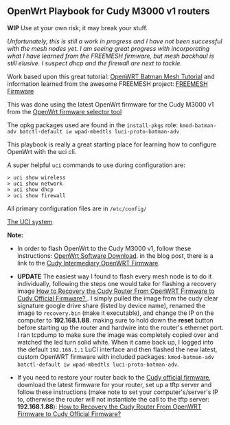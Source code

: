 ## OpenWrt Playbook for Cudy M3000 v1 routers

**WIP** Use at your own risk; it may break your stuff.

*Unfortunately, this is still a work in progress and I have not been successful with the mesh nodes yet. I am seeing great progress with incorporating what I have learned from the FREEMESH firmware, but mesh backhaul is still elusive. I suspect dhcp and the firewall are next to tackle.*

Work based upon this great tutorial:  [OpenWRT Batman Mesh Tutorial](https://github.com/benkay86/openwrt-batman-tutorial) and information learned from the awesome FREEMESH project: [FREEMESH Firmware](https://gitlab.com/slthomason/freemesh)

This was done using the latest OpenWrt firmware for the Cudy M3000 v1 from the [OpenWrt firmware selector tool](https://firmware-selector.openwrt.org/)

The opkg packages used are found in the `install-pkgs` role: `kmod-batman-adv batctl-default iw wpad-mbedtls luci-proto-batman-adv`

This playbook is really a great starting place for learning how to configure OpenWrt with the uci cli.

A super helpful `uci` commands to use during configuration are:

```
> uci show wireless
> uci show network
> uci show dhcp
> uci show firewall
```
All primary configuration files are in `/etc/config/`

[The UCI system](https://openwrt.org/docs/guide-user/base-system/uci)

**Note:**

- In order to flash OpenWrt to the Cudy M3000 v1, follow these instructions: [OpenWrt Software Download](https://www.cudy.com/blogs/faq/openwrt-software-download). in the blog post, there is a link to the [Cudy Intermediary  OpenWRT Firmware](https://drive.google.com/drive/folders/1BKVarlwlNxf7uJUtRhuMGUqeCa5KpMnj).

- **UPDATE** The easiest way I found to flash every mesh node is to do it individually, following the steps one would take for flashing a recovery image [How to Recovery the Cudy Router From OpenWRT Firmware to Cudy Official Firmware? ](https://www.cudy.com/blogs/faq/how-to-recovery-the-cudy-router-from-openwrt-firmware-to-cudy-official-firmware). I simply pulled the image from the cudy clear signature google drive share (listed by device name), renamed the image to `recovery.bin` (make it executable), and change the IP on the computer to **192.168.1.88**. making sure to hold down the **reset** button before starting up the router and hardwire into the router's ethernet port. I ran tcpdump to make sure the image was completely copied over and watched the led turn solid white. When it came back up, I logged into the default `192.168.1.1` LuCI interface and then flashed the new latest, custom OpenWRT firmware with included packages: `kmod-batman-adv batctl-default iw wpad-mbedtls luci-proto-batman-adv`.

- If you need to restore your router back to the [Cudy official firmware](https://www.cudy.com/pages/download-center/m3000-2-0), download the latest firmware for your router, set up a tftp server and follow these instructions (make note to set your computer's/server's IP to, otherwise the router will not instantiate the call to the tftp server: **192.168.1.88**): [How to Recovery the Cudy Router From OpenWRT Firmware to Cudy Official Firmware? ](https://www.cudy.com/blogs/faq/how-to-recovery-the-cudy-router-from-openwrt-firmware-to-cudy-official-firmware)






